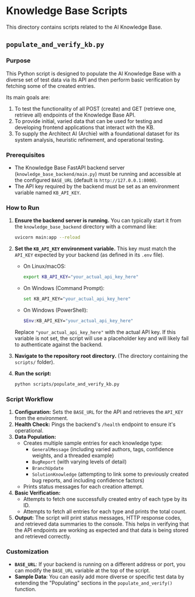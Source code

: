 # Knowledge Base Scripts

This directory contains scripts related to the AI Knowledge Base.

## `populate_and_verify_kb.py`

### Purpose
This Python script is designed to populate the AI Knowledge Base with a diverse set of test data via its API and then perform basic verification by fetching some of the created entries.

Its main goals are:
1.  To test the functionality of all POST (create) and GET (retrieve one, retrieve all) endpoints of the Knowledge Base API.
2.  To provide initial, varied data that can be used for testing and developing frontend applications that interact with the KB.
3.  To supply the Architect AI (Archie) with a foundational dataset for its system analysis, heuristic refinement, and operational testing.

### Prerequisites
*   The Knowledge Base FastAPI backend server (`knowledge_base_backend/main.py`) must be running and accessible at the configured `BASE_URL` (default is `http://127.0.0.1:8000`).
*   The API key required by the backend must be set as an environment variable named `KB_API_KEY`.

### How to Run

1.  **Ensure the backend server is running.**
    You can typically start it from the `knowledge_base_backend` directory with a command like:
    ```bash
    uvicorn main:app --reload
    ```

2.  **Set the `KB_API_KEY` environment variable.**
    This key must match the `API_KEY` expected by your backend (as defined in its `.env` file).

    *   On Linux/macOS:
        ```bash
        export KB_API_KEY="your_actual_api_key_here"
        ```
    *   On Windows (Command Prompt):
        ```bash
        set KB_API_KEY="your_actual_api_key_here"
        ```
    *   On Windows (PowerShell):
        ```bash
        $Env:KB_API_KEY="your_actual_api_key_here"
        ```
    Replace `"your_actual_api_key_here"` with the actual API key. If this variable is not set, the script will use a placeholder key and will likely fail to authenticate against the backend.

3.  **Navigate to the repository root directory.**
    (The directory containing the `scripts/` folder).

4.  **Run the script:**
    ```bash
    python scripts/populate_and_verify_kb.py
    ```

### Script Workflow
1.  **Configuration:** Sets the `BASE_URL` for the API and retrieves the `API_KEY` from the environment.
2.  **Health Check:** Pings the backend's `/health` endpoint to ensure it's operational.
3.  **Data Population:**
    *   Creates multiple sample entries for each knowledge type:
        *   `GeneralMessage` (including varied authors, tags, confidence weights, and a threaded example)
        *   `BugReport` (with varying levels of detail)
        *   `BranchUpdate`
        *   `SolutionKnowledge` (attempting to link some to previously created bug reports, and including confidence factors)
    *   Prints status messages for each creation attempt.
4.  **Basic Verification:**
    *   Attempts to fetch one successfully created entry of each type by its ID.
    *   Attempts to fetch all entries for each type and prints the total count.
5.  **Output:** The script will print status messages, HTTP response codes, and retrieved data summaries to the console. This helps in verifying that the API endpoints are working as expected and that data is being stored and retrieved correctly.

### Customization
*   **`BASE_URL`**: If your backend is running on a different address or port, you can modify the `BASE_URL` variable at the top of the script.
*   **Sample Data**: You can easily add more diverse or specific test data by extending the "Populating" sections in the `populate_and_verify()` function.
```
